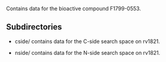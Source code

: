 Contains data for the bioactive compound F1799-0553.

## Subdirectories

- cside/ contains data for the C-side search space on rv1821.

- nside/ contains data for the N-side search space on rv1821.

